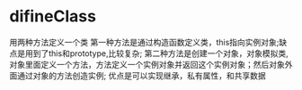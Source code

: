 # difineClass
用两种方法定义一个类
第一种方法是通过构造函数定义类，this指向实例对象;缺点是用到了this和prototype,比较复杂;
第二种方法是创建一个对象，对象模拟类,对象里面定义一个方法，方法定义一个实例对象并返回这个实例对象；然后对象外面通过对象的方法创造实例;
优点是可以实现继承，私有属性，和共享数据
